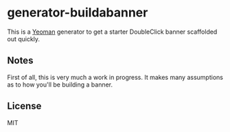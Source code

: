# generator-buildabanner 

This is a [Yeoman](http://yeoman.io) generator to get a starter DoubleClick banner scaffolded out quickly.

## Notes

First of all, this is very much a work in progress. It makes many assumptions as to how you'll be building a banner.


## License

MIT
